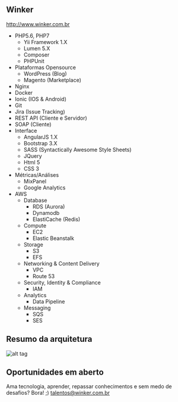 Winker
------
http://www.winker.com.br

- PHP5.6, PHP7
  - Yii Framework 1.X
  - Lumen 5.X
  - Composer
  - PHPUnit
- Plataformas Opensource
  - WordPress (Blog)
  - Magento (Marketplace)
- Nginx
- Docker
- Ionic (IOS & Android)
- Git
- Jira (Issue Tracking)
- REST API (Cliente e Servidor)
- SOAP (Cliente)
- Interface
  - AngularJS 1.X
  - Bootstrap 3.X
  - SASS (Syntactically Awesome Style Sheets)
  - JQuery
  - Html 5
  - CSS 3
- Métricas/Análises
  - MixPanel
  - Google Analytics
- AWS
  - Database
    - RDS (Aurora)
    - Dynamodb
    - ElastiCache (Redis)
  - Compute
    - EC2
    - Elastic Beanstalk
  - Storage
    - S3
    - EFS
  - Networking & Content Delivery
    - VPC
    - Route 53
  - Security, Identity & Compliance
    - IAM
  - Analytics
    - Data Pipeline
  - Messaging
    - SQS
    - SES

Resumo da arquitetura
---------------------
![alt tag](https://s3-sa-east-1.amazonaws.com/winker.content/tech/architecture_winker.png)

Oportunidades em aberto
-----------------------
Ama tecnologia, aprender, repassar conhecimentos e sem medo de desafios? Bora! ;)
talentos@winker.com.br
